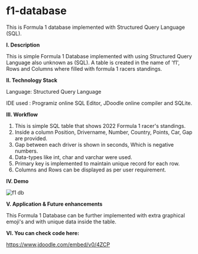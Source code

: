 # f1-database
This is Formula 1 database implemented with Structured Query Language (SQL).

**I. Description**

This is simple Formula 1 Database implemented with using Structured Query Language also unknown as (SQL).
A table is created in the name of 'f1', Rows and Columns where filled with formula 1 racers standings.


**II. Technology Stack**
 
Language: Structured Query Language

IDE used : Programiz online SQL Editor, JDoodle online compiler and SQLite.


**III. Workflow**

1. This is simple SQL table that shows 2022 Formula 1 racer's standings.
2. Inside a column Position, Drivername, Number, Country, Points, Car, Gap are provided. 
3. Gap between each driver is shown in seconds, Which is negative numbers.
4. Data-types like int, char and varchar were used.
5. Primary key is implemented to maintain unique record for each row.
6. Columns and Rows can be displayed as per user requirement. 

**IV. Demo**

![f1 db](https://user-images.githubusercontent.com/99798157/180767567-bb25d2e0-2324-4b66-beae-26fa021d9379.JPG)


**V. Application & Future enhancements**

This Formula 1 Database can be further implemented with extra graphical emoji's and with unique data inside the table.



**VI. You can check code here:**

https://www.jdoodle.com/embed/v0/4ZCP

